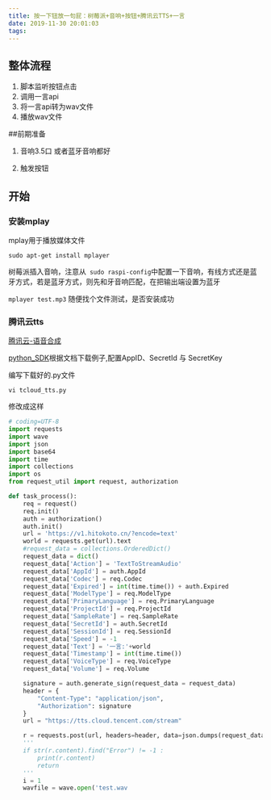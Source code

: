 ```yaml
---
title: 按一下钮放一句屁：树莓派+音响+按钮+腾讯云TTS+一言
date: 2019-11-30 20:01:03
tags:
---
```

## 整体流程
1. 脚本监听按钮点击
2. 调用一言api
3. 将一言api转为wav文件
4. 播放wav文件

##前期准备

1. 音响3.5口 或者蓝牙音响都好

2. 触发按钮

## 开始

### 安装mplay

mplay用于播放媒体文件

`sudo apt-get install mplayer`

树莓派插入音响，注意从` sudo raspi-config`中配置一下音响，有线方式还是蓝牙方式，若是蓝牙方式，则先和牙音响匹配，在把输出端设置为蓝牙

`mplayer test.mp3` 随便找个文件测试，是否安装成功

### 腾讯云tts

[腾讯云-语音合成](https://cloud.tencent.com/product/tts "腾讯云-语音合成")

[python_SDK](https://cloud.tencent.com/document/product/1073/37935 "python_SDK")根据文档下载例子,配置AppID、SecretId 与 SecretKey

编写下载好的.py文件

`vi tcloud_tts.py`

修改成这样
```python
# coding=UTF-8
import requests
import wave
import json
import base64
import time
import collections
import os
from request_util import request, authorization

def task_process():
    req = request()
    req.init()
    auth = authorization()
    auth.init()
    url = 'https://v1.hitokoto.cn/?encode=text'
    world = requests.get(url).text
    #request_data = collections.OrderedDict()
    request_data = dict()
    request_data['Action'] = 'TextToStreamAudio'
    request_data['AppId'] = auth.AppId
    request_data['Codec'] = req.Codec
    request_data['Expired'] = int(time.time()) + auth.Expired
    request_data['ModelType'] = req.ModelType
    request_data['PrimaryLanguage'] = req.PrimaryLanguage
    request_data['ProjectId'] = req.ProjectId
    request_data['SampleRate'] = req.SampleRate
    request_data['SecretId'] = auth.SecretId
    request_data['SessionId'] = req.SessionId
    request_data['Speed'] = -1
    request_data['Text'] = '一言:'+world
    request_data['Timestamp'] = int(time.time())
    request_data['VoiceType'] = req.VoiceType
    request_data['Volume'] = req.Volume

    signature = auth.generate_sign(request_data = request_data)
    header = {
        "Content-Type": "application/json",
        "Authorization": signature
    }
    url = "https://tts.cloud.tencent.com/stream"

    r = requests.post(url, headers=header, data=json.dumps(request_data), stream = True)
    '''
    if str(r.content).find("Error") != -1 :
        print(r.content)
        return
    '''
    i = 1
    wavfile = wave.open('test.wav
```